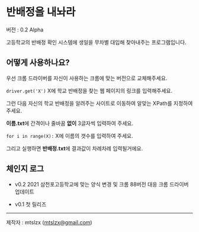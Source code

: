 # 반배정을 내놔라

버전 : 0.2 Alpha

고등학교의 반배정 확인 시스템에 생일을 무차별 대입해 찾아내주는 프로그램입니다.

## 어떻게 사용하나요?
우선 크롬 드라이버를 자신이 사용하는 크롬에 맞는 버전으로 교체해주세요.

`driver.get('X')` X에 학교 반배정을 찾는 웹 페이지의 링크를 입력해주세요.

그런 다음 자신의 학교 반배정을 알려주는 사이트로 이동하여 알맞는 XPath를 지정하여 주세요.

**이름.txt**에 간격이나 줄바꿈 **없이** 3글자씩 입력하여 주세요.

`for i in range(X):` X에 이름의 갯수를 입력하여 주세요.

그리고 실행하면 **반배정.txt**에 결과값이 차례차례 입력될거에요.

## 체인지 로그
- v0.2 2021 삼천포고등학교에 맞는 양식 변경 및 크롬 88버전 대응 크롬 드라이버 업데이트

- v0.1 첫 릴리즈

---

제작자 : mtslzx (mtslzx@gmail.com)
